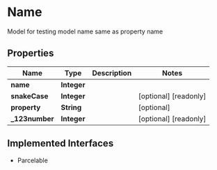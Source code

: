 

# Name

Model for testing model name same as property name

## Properties

Name | Type | Description | Notes
------------ | ------------- | ------------- | -------------
**name** | **Integer** |  | 
**snakeCase** | **Integer** |  |  [optional] [readonly]
**property** | **String** |  |  [optional]
**_123number** | **Integer** |  |  [optional] [readonly]


## Implemented Interfaces

* Parcelable


